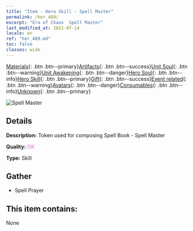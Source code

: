 ```yaml
---
title: "Item - Hero Skill - Spell Master"
permalink: /her_489/
excerpt: "Era of Chaos  Spell Master"
last_modified_at: 2021-07-14
locale: en
ref: "her_489.md"
toc: false
classes: wide
---
```

 [Materials](/Items/){: .btn .btn--primary}[Artifacts](/Items/Artifacts/){: .btn .btn--success}[Unit Soul](/Items/UnitSoul/){: .btn .btn--warning}[Unit Awakening](/Items/UnitAwakening/){: .btn .btn--danger}[Hero Soul](/Items/HeroSoul/){: .btn .btn--info}[Hero Skill](/Items/HeroSkill/){: .btn .btn--primary}[Gift](/Items/Gift/){: .btn .btn--success}[Event related](/Items/Events/){: .btn .btn--warning}[Avatars](/Items/Avatars/){: .btn .btn--danger}[Consumables](/Items/Consumables/){: .btn .btn--info}[Unknown](/Items/Unknown/){: .btn .btn--primary}

 ![Spell Master](/images/t/ps_fashujingtong.png)

## Details
 **Description:** Token used for composing Spell Book - Spell Master

 **Quality:** <span style="color: #DA70D6">OK</span>

 **Type:** Skill

## Gather

*    Spell Prayer 

## This item contains:

  None

